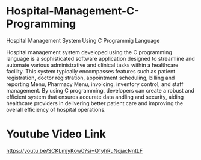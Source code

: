 # Hospital-Management-C-Programming
Hospital Management System Using C Programmig Language

Hospital management system developed using the C programming language is a sophisticated software application designed to streamline and automate various administrative and clinical tasks within a healthcare facility. 
This system typically encompasses features such as patient registration, doctor registration, appointment scheduling, billing and reporting Menu, Pharmacy Menu, invoicing, inventory control, and staff management. 
By using C programming, developers can create a robust and efficient system that ensures accurate data andling and security, aiding healthcare providers in delivering better patient care and improving the overall efficiency of hospital operations.


# Youtube Video Link
https://youtu.be/SCKLmjyKow0?si=Q1yhRuNcjacNntLF
